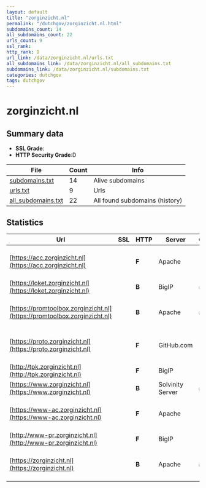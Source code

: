 ```yaml
---
layout: default
title: "zorginzicht.nl"
permalink: "/dutchgov/zorginzicht.nl.html"
subdomains_count: 14
all_subdomains_count: 22
urls_count: 9
ssl_rank: 
http_rank: D
url_link: /data/zorginzicht.nl/urls.txt
all_subdomains_link: /data/zorginzicht.nl/all_subdomains.txt
subdomains_link: /data/zorginzicht.nl/subdomains.txt
categories: dutchgov
tags: dutchgov
---
```



# zorginzicht.nl
## Summary data


 - **SSL Grade**:
 - **HTTP Security Grade**:D


| File       | Count | Info |
|------------|-------|------|
|[subdomains.txt](/DutchGovScope/data/zorginzicht.nl/subdomains.txt)|14|Alive subdomains|
|[urls.txt](/DutchGovScope/data/zorginzicht.nl/urls.txt)|9|Urls|
|[all_subdomains.txt](/DutchGovScope/data/zorginzicht.nl/all_subdomains.txt)|22|All found subdomains (history)|


## Statistics


| Url | SSL | HTTP | Server | Cookie | HSTS | CORS | CTO | CSP | XFO | XXP | RP |FP| Tech |Title |
|--------|-------|-------|------|------|------|------|------|------|------|------|------|------|------|------|
|[https://acc.zorginzicht.nl](https://acc.zorginzicht.nl)| | **F**|Apache| | | | | | | | :white_check_mark: | |Apache HTTP Server Basic|401 Unauthorized|
|[https://loket.zorginzicht.nl](https://loket.zorginzicht.nl)| | **B**|BigIP|:white_check_mark: |:white_check_mark: | | |:warning: | | :white_check_mark: | :white_check_mark: | |F5 BigIP||
|[https://promtoolbox.zorginzicht.nl](https://promtoolbox.zorginzicht.nl)| | **B**|Apache|:white_check_mark: |:white_check_mark: | | |:warning: | | :white_check_mark: | :white_check_mark: | |Apache HTTP Server HSTS|302 Found|
|[https://proto.zorginzicht.nl](https://proto.zorginzicht.nl)| | **F**|GitHub.com| | | :warning:| | | | | :white_check_mark: | |Fastly GitHub Pages Varnish|Zorginzicht|
|[http://tpk.zorginzicht.nl](http://tpk.zorginzicht.nl)| | **F**|BigIP| | | | | | | | :white_check_mark: | |F5 BigIP||
|[https://www.zorginzicht.nl](https://www.zorginzicht.nl)| | **B**|Solvinity Server|:white_check_mark: |:white_check_mark: | | |:warning: | | :white_check_mark: | :white_check_mark: | |HSTS|Zorginzicht|
|[https://www-ac.zorginzicht.nl](https://www-ac.zorginzicht.nl)| | **F**|Apache| | | | | | | | :white_check_mark: | |Apache HTTP Server Basic|401 Unauthorized|
|[http://www-pr.zorginzicht.nl](http://www-pr.zorginzicht.nl)| | **F**|BigIP| | | | | | | | :white_check_mark: | |F5 BigIP||
|[https://zorginzicht.nl](https://zorginzicht.nl)| | **B**|Apache|:white_check_mark: |:white_check_mark: | | |:warning: | | :white_check_mark: | :white_check_mark: | |Apache HTTP Server HSTS|301 Moved Perman...|

